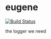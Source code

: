 # eugene

[![Build Status](https://travis-ci.org/ericminio/eugene.svg?branch=master)](https://travis-ci.org/ericminio/eugene)

the logger we need

